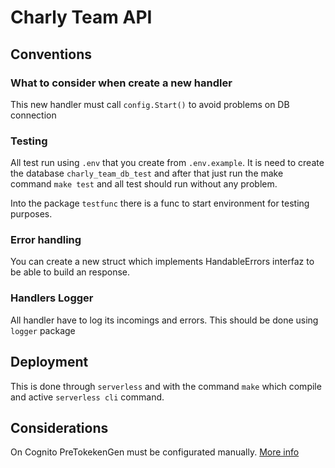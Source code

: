 # Charly Team API

## Conventions

### What to consider when create a new handler

This new handler must call `config.Start()` to avoid problems on DB connection

### Testing

All test run using `.env` that you create from `.env.example`. It is need to create the database `charly_team_db_test` and after that just run the make command `make test` and all test should run without any problem.

Into the package ```testfunc``` there is a func to start environment for testing purposes.

### Error handling

You can create a new struct which implements HandableErrors interfaz to be able to build an response.

### Handlers Logger

All handler have to log its incomings and errors. This should be done using `logger` package

## Deployment

This is done through `serverless` and with the command `make` which compile and active `serverless cli` command.

## Considerations

On Cognito PreTokekenGen must be configurated manually. [More info](https://stackoverflow.com/questions/54530537/serverless-framework-cognito-userpool-pre-token-generator)
